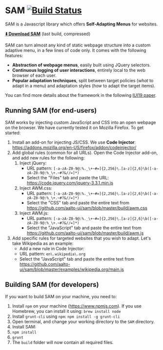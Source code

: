 # SAM [![Build Status](https://travis-ci.org/aalto-ui/sam.svg?branch=master)](https://travis-ci.org/aalto-ui/sam)

SAM is a Javascript library which offers **Self-Adapting Menus** for websites.

**[⬇️ Download SAM](https://aalto-ui.github.io/sam/build/sam.zip)** (last build, compressed)

SAM can turn almost any kind of static webpage structure into a custom adaptive menu, in a few lines of code only. It comes with the following features:

* **Abstraction of webpage menus**, easily built using JQuery selectors.
* **Continuous logging of user interactions**, entirely local to the web browser of each user.
* **Popular adaptation techniques**, split between target policies (_what_ to adapt in a menu) and adaptation styles (_how_ to adapt the target items).

You can find more details about the framework in the following [IUI19 paper](https://dl.acm.org/citation.cfm?id=3308705).



## Running SAM (for end-users)
SAM works by injecting custom JavaScript and CSS into an open webpage on the browser. We have currently tested it on Mozilla Firefox. To get started: 
1. Install an add-on for injecting JS/CSS. We use **Code Injector**: https://addons.mozilla.org/en-US/firefox/addon/codeinjector/
2. Add global rules (common for all URLs). Open the Code Injector add-on, and add new rules for the following: 
    1. Inject jQuery: 
        * URL pattern: `[-a-zA-Z0-9@:%._\+~#=]{2,256}\.[a-z]{2,6}\b([-a-zA-Z0-9@:%_\+.~#?&//=]*)`
        * Select the "Files" tab and paste the URL: https://code.jquery.com/jquery-3.3.1.min.js
    2. Inject AWM.css: 
        * URL pattern: `[-a-zA-Z0-9@:%._\+~#=]{2,256}\.[a-z]{2,6}\b([-a-zA-Z0-9@:%_\+.~#?&//=]*)`
        * Select the "CSS" tab and paste the entire text from https://github.com/aalto-ui/sam/blob/master/build/awm.css
    3. Inject AWM.js:
        * URL pattern: `[-a-zA-Z0-9@:%._\+~#=]{2,256}\.[a-z]{2,6}\b([-a-zA-Z0-9@:%_\+.~#?&//=]*)`
        * Select the "JavaScript" tab and paste the entire text from https://github.com/aalto-ui/sam/blob/master/build/awm.js
3. Add specific rules for targeted websites that you wish to adapt. Let's take Wikipedia as an example:
    * Add a new rule in Code Injector:
    * URL pattern: `en\.wikipedia\.org`
    * Select the "JavaScript" tab and paste the entire text from  https://github.com/aalto-ui/sam/blob/master/examples/wikipedia.org/main.js

      
## Building SAM (for developers)
If you want to build SAM on your machine, you need to:
1. Install `npm` on your machine (https://www.npmjs.com). If you use Homebrew, you can install it using: `brew install node`
2. Install `grunt-cli` using `npm`: `npm install -g grunt-cli`
3. Open terminal, and change your working directory to the `SAM` directory.
4. Install SAM:
  1. `npm install`
  2. `grunt`
5. The `build` folder will now contain all required files.
